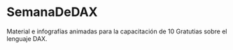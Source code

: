 # SemanaDeDAX
Material e infografías animadas para la capacitación de 10 Gratutias sobre el lenguaje DAX.
